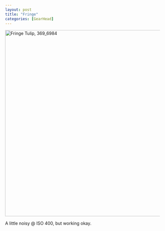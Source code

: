 ```yaml
---
layout: post
title: "Fringe"
categories: [GearHead]
---
```

<a href="http://www.flickr.com/photos/bjorke/118027828/" title="G5 Test"><img src="http://static.flickr.com/35/118027828_8bc8d32747_o.jpg" width="807" height="605" alt="Fringe Tulip, 369_6984" border=0 /></a>

A little noisy @ ISO 400, but working okay.


